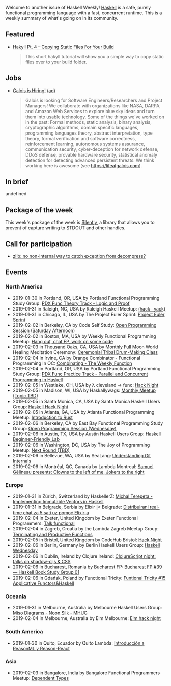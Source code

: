 <!-- 2019-01-31 unpublished -->

Welcome to another issue of Haskell Weekly!
[Haskell](https://www.haskell.org) is a safe, purely functional programming language with a fast, concurrent runtime.
This is a weekly summary of what's going on in its community.

## Featured

-   [Hakyll Pt. 4 – Copying Static Files For Your Build](https://robertwpearce.com/hakyll-pt-4-copying-static-files-for-your-build.html)

    > This short hakyll tutorial will show you a simple way to copy static files over to your build folder.

## Jobs

-   [Galois is Hiring!](https://workforcenow.adp.com/jobs/apply/posting.html?client=galois&ccId=19000101_000001&type=MP&lang=en_US) ([ad](https://haskellweekly.news/advertising.html))

    > Galois is looking for Software Engineers/Researchers and Project Managers! We collaborate with organizations like NASA, DARPA, and Amazon Web Services to explore blue sky ideas and turn them into usable technology. Some of the things we've worked on in the past: Formal methods, static analysis, binary analysis, cryptographic algorithms, domain specific languages, programming languages theory, abstract interpretation, type theory, formal verification and software correctness, reinforcement learning, autonomous systems assurance, communication security, cyber-deception for network defense, DDoS defense, provable hardware security, statistical anomaly detection for detecting advanced persistent threats. We think working here is awesome (see <https://lifeatgalois.com>).

## In brief

undefined

## Package of the week

This week's package of the week is [Silently](https://hackage.haskell.org/package/silently-1.2.5),
a library that allows you to prevent of capture writing to STDOUT and other handles.

## Call for participation

-   [zlib: no non-internal way to catch exception from decompress?](https://github.com/haskell/zlib/issues/9)

## Events

### North America

- 2019-01-30 in Portland, OR, USA by Portland Functional Programming Study Group: [PDX Func Theory Track - Logic and Proof](https://www.meetup.com/Portland-Functional-Programming-Study-Group/events/mpwwbqyzcbfc/)
- 2019-01-31 in Raleigh, NC, USA by Raleigh Haskell Meetup: [(hack . yack)](https://www.meetup.com/Raleigh-Haskell-Meetup/events/nsfsnqyzcbpc/)
- 2019-01-31 in Chicago, IL, USA by The Project Euler Sprint: [Project Euler Sprint](https://www.meetup.com/Project-Euler-Sprint/events/ngwzxmyzcbpc/)
- 2019-02-02 in Berkeley, CA by Code Self Study: [Open Programming Session (Saturday Afternoon)](https://www.meetup.com/codeselfstudy/events/dkwpzpyzdbdb/)
- 2019-02-02 in Boston, MA, USA by Weekly Functional Programming Meetup: [Hang out, chat FP, work on some code](https://www.meetup.com/Weekly-Functional-Programming-Meetup/events/vdlnqpyzdbdb/)
- 2019-02-03 in Thousand Oaks, CA, USA by Monthly Full Moon World Healing Meditation Ceremony: [Ceremonial Tribal Drum-Making Class](https://www.meetup.com/Full-Moon-World-Healing-Meditation-Ceremony/events/258086797/)
- 2019-02-04 in Irvine, CA by Orange Combinator - Functional Programming In OC: [Combinating - The Weekly Function](https://www.meetup.com/orange-combinator/events/lxvjrpyzdbgb/)
- 2019-02-04 in Portland, OR, USA by Portland Functional Programming Study Group: [PDX Func Practice Track - Parallel and Concurrent Programming in Haskell](https://www.meetup.com/Portland-Functional-Programming-Study-Group/events/rtfghqyzdbgb/)
- 2019-02-05 in Westlake, OH, USA by λ cleveland -> func: [Hack Night](https://www.meetup.com/%CE%BB-cleveland-func/events/ntkvqpyzdbhb/)
- 2019-02-05 in Madison, WI, USA by Haskallywags: [Monthly Meetup (Topic TBD)](https://www.meetup.com/Haskallywags/events/258126764/)
- 2019-02-05 in Santa Monica, CA, USA by Santa Monica Haskell Users Group: [Haskell Hack Night](https://www.meetup.com/santa-monica-haskell/events/258340965/)
- 2019-02-05 in Atlanta, GA, USA by Atlanta Functional Programming Meetup: [Introduction to Rust](https://www.meetup.com/Atlanta-Functional-Programming-Meetup/events/258468374/)
- 2019-02-06 in Berkeley, CA by East Bay Functional Programming Study Group: [Open Programming Session (Wednesday)](https://www.meetup.com/eastbayfunctionalprogramming/events/wmzxpqyzdbjb/)
- 2019-02-06 in Austin, TX, USA by Austin Haskell Users Group: [Haskell Beginner-Friendly Lab](https://www.meetup.com/ATX-Haskell/events/dsldppyzdbjb/)
- 2019-02-06 in Washington, DC, USA by The Joy of Programming Meetup: [Next Round (TBD)](https://www.meetup.com/Joy-of-Programming-DC/events/xpnxbpyzdbjb/)
- 2019-02-06 in Bellevue, WA, USA by SeaLang: [Understanding Git Internals](https://www.meetup.com/SeaLang/events/255375617/)
- 2019-02-06 in Montréal, QC, Canada by Lambda Montreal: [Samuel Gélineau presents: Clowns to the left of me, Jokers to the right](https://www.meetup.com/lambda-montreal/events/258177731/)

### Europe

- 2019-01-31 in Zürich, Switzerland by HaskellerZ: [Michal Terepeta - Implementing Immutable Vectors in Haskell](https://www.meetup.com/HaskellerZ/events/257937027/)
- 2019-01-31 in Belgrade, Serbia by Elixir |> Belgrade: [Distribuirani real-time chat za 5 sati uz pomoć Elixir-a](https://www.meetup.com/elixirbelgrade/events/257139789/)
- 2019-02-04 in Exeter, United Kingdom by Exeter Functional Programmers: [Talk functional](https://www.meetup.com/Exeter-Functional-Programmers/events/nxxtmqyzdbgb/)
- 2019-02-04 in Zagreb, Croatia by the Lambda Zagreb Meetup Group: [Terminating and Productive Functions](https://www.meetup.com/lambdazagreb/events/257933910/)
- 2019-02-05 in Bristol, United Kingdom by CodeHub Bristol: [Hack Night](https://www.meetup.com/CodeHub-Bristol/events/kdbxqqyzdbhb/)
- 2019-02-06 in Berlin, Germany by Berlin Haskell Users Group: [Haskell Wednesday](https://www.meetup.com/berlinhug/events/pvpwqpyzdbjb/)
- 2019-02-06 in Dublin, Ireland by Clojure Ireland: [ClojureScript night: talks on shadow-cljs & CSS](https://www.meetup.com/Clojure-Ireland/events/258448826/)
- 2019-02-06 in Bucharest, Romania by Bucharest FP: [Bucharest FP #39 — Haskell Book Study Group 01](https://www.meetup.com/bucharestfp/events/258384298/)
- 2019-02-06 in Gdańsk, Poland by Functional Tricity: [Funtional Tricity #15 Applicative Functors&Haskell](https://www.meetup.com/FunctionalTricity/events/258096469/)

### Oceania

- 2019-01-31 in Melbourne, Australia by Melbourne Haskell Users Group: [Miso Diagrams - Noon Silk - MHUG](https://www.meetup.com/Melbourne-Haskell-Users-Group/events/qfptslyzcbpc/)
- 2019-02-04 in Melbourne, Australia by Elm Melbourne: [Elm hack night](https://www.meetup.com/Elm-Melbourne/events/wvhsfpyzdbgb/)

### South America

- 2019-01-30 in Quito, Ecuador by Quito Lambda: [Introducción a ReasonML y Reason-React](https://www.meetup.com/Quito-Lambda-Meetup/events/mscxlpyzcbfc/)

### Asia

- 2019-02-03 in Bangalore, India by Bangalore Functional Programmers Meetup: [Dependent Types](https://www.meetup.com/Bangalore-Functional-Programmers-Meetup/events/257190264/)
